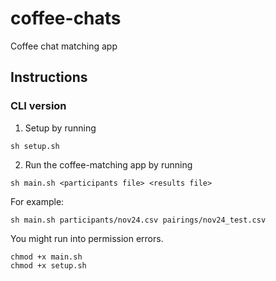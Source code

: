 # coffee-chats
Coffee chat matching app

## Instructions

### CLI version

1) Setup by running
```
sh setup.sh
```
2) Run the coffee-matching app by running
```
sh main.sh <participants file> <results file>
```

For example:
```
sh main.sh participants/nov24.csv pairings/nov24_test.csv
```

You might run into permission errors.
```
chmod +x main.sh
chmod +x setup.sh
```
